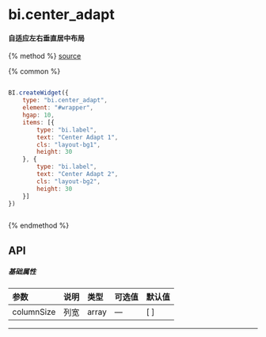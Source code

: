 # bi.center_adapt

#### 自适应左右垂直居中布局

{% method %}
[source](https://jsfiddle.net/fineui/7bsxw7u5/)

{% common %}
```javascript

BI.createWidget({
    type: "bi.center_adapt",
    element: "#wrapper",
    hgap: 10,
    items: [{
        type: "bi.label",
        text: "Center Adapt 1",
        cls: "layout-bg1",
        height: 30
    }, {
        type: "bi.label",
        text: "Center Adapt 2",
        cls: "layout-bg2",
        height: 30
    }]
})



```

{% endmethod %}


## API
##### 基础属性
| 参数    | 说明                           | 类型       | 可选值 | 默认值
| :------ |:-------------                  | :-----     | :----|:----
| columnSize | 列宽     |    array | — | [ ] |

---